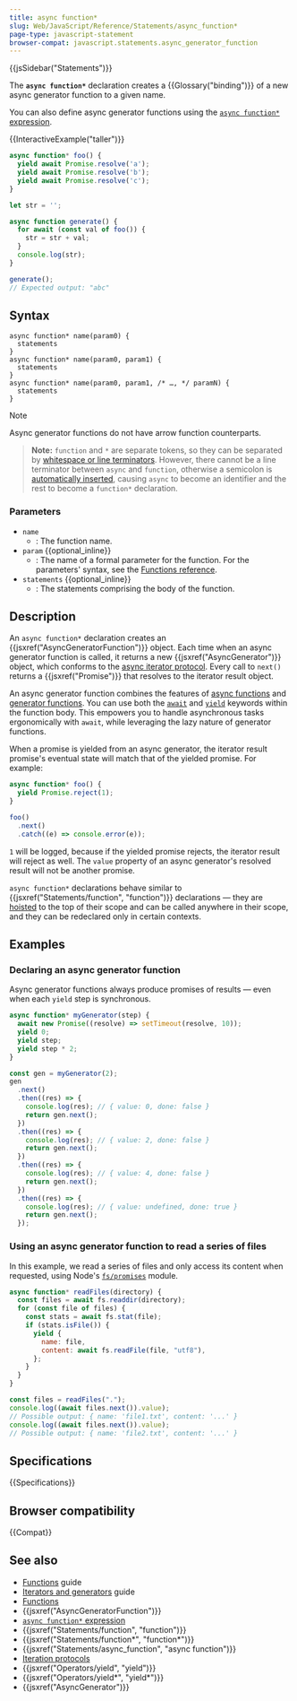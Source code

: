 ```yaml
---
title: async function*
slug: Web/JavaScript/Reference/Statements/async_function*
page-type: javascript-statement
browser-compat: javascript.statements.async_generator_function
---
```


{{jsSidebar("Statements")}}

The **`async function*`** declaration creates a {{Glossary("binding")}} of a new async generator function to a given name.

You can also define async generator functions using the [`async function*` expression](/en-US/docs/Web/JavaScript/Reference/Operators/async_function*).

{{InteractiveExample("taller")}}

```js interactive-example
async function* foo() {
  yield await Promise.resolve('a');
  yield await Promise.resolve('b');
  yield await Promise.resolve('c');
}

let str = '';

async function generate() {
  for await (const val of foo()) {
    str = str + val;
  }
  console.log(str);
}

generate();
// Expected output: "abc"

```

## Syntax

```js-nolint
async function* name(param0) {
  statements
}
async function* name(param0, param1) {
  statements
}
async function* name(param0, param1, /* …, */ paramN) {
  statements
}
```

> [!NOTE]
> Async generator functions do not have arrow function counterparts.

> **Note:** `function` and `*` are separate tokens, so they can be separated by [whitespace or line terminators](/en-US/docs/Web/JavaScript/Reference/Lexical_grammar#white_space). However, there cannot be a line terminator between `async` and `function`, otherwise a semicolon is [automatically inserted](/en-US/docs/Web/JavaScript/Reference/Lexical_grammar#automatic_semicolon_insertion), causing `async` to become an identifier and the rest to become a `function*` declaration.

### Parameters

- `name`
  - : The function name.
- `param` {{optional_inline}}
  - : The name of a formal parameter for the function. For the parameters' syntax, see the [Functions reference](/en-US/docs/Web/JavaScript/Guide/Functions#function_parameters).
- `statements` {{optional_inline}}
  - : The statements comprising the body of the function.

## Description

An `async function*` declaration creates an {{jsxref("AsyncGeneratorFunction")}} object. Each time when an async generator function is called, it returns a new {{jsxref("AsyncGenerator")}} object, which conforms to the [async iterator protocol](/en-US/docs/Web/JavaScript/Reference/Iteration_protocols#the_async_iterator_and_async_iterable_protocols). Every call to `next()` returns a {{jsxref("Promise")}} that resolves to the iterator result object.

An async generator function combines the features of [async functions](/en-US/docs/Web/JavaScript/Reference/Statements/async_function) and [generator functions](/en-US/docs/Web/JavaScript/Reference/Statements/function*). You can use both the [`await`](/en-US/docs/Web/JavaScript/Reference/Operators/await) and [`yield`](/en-US/docs/Web/JavaScript/Reference/Operators/yield) keywords within the function body. This empowers you to handle asynchronous tasks ergonomically with `await`, while leveraging the lazy nature of generator functions.

When a promise is yielded from an async generator, the iterator result promise's eventual state will match that of the yielded promise. For example:

```js
async function* foo() {
  yield Promise.reject(1);
}

foo()
  .next()
  .catch((e) => console.error(e));
```

`1` will be logged, because if the yielded promise rejects, the iterator result will reject as well. The `value` property of an async generator's resolved result will not be another promise.

`async function*` declarations behave similar to {{jsxref("Statements/function", "function")}} declarations — they are [hoisted](/en-US/docs/Glossary/Hoisting) to the top of their scope and can be called anywhere in their scope, and they can be redeclared only in certain contexts.

## Examples

### Declaring an async generator function

Async generator functions always produce promises of results — even when each `yield` step is synchronous.

```js
async function* myGenerator(step) {
  await new Promise((resolve) => setTimeout(resolve, 10));
  yield 0;
  yield step;
  yield step * 2;
}

const gen = myGenerator(2);
gen
  .next()
  .then((res) => {
    console.log(res); // { value: 0, done: false }
    return gen.next();
  })
  .then((res) => {
    console.log(res); // { value: 2, done: false }
    return gen.next();
  })
  .then((res) => {
    console.log(res); // { value: 4, done: false }
    return gen.next();
  })
  .then((res) => {
    console.log(res); // { value: undefined, done: true }
    return gen.next();
  });
```

### Using an async generator function to read a series of files

In this example, we read a series of files and only access its content when requested, using Node's [`fs/promises`](https://nodejs.org/dist/latest-v18.x/docs/api/fs.html) module.

```js
async function* readFiles(directory) {
  const files = await fs.readdir(directory);
  for (const file of files) {
    const stats = await fs.stat(file);
    if (stats.isFile()) {
      yield {
        name: file,
        content: await fs.readFile(file, "utf8"),
      };
    }
  }
}

const files = readFiles(".");
console.log((await files.next()).value);
// Possible output: { name: 'file1.txt', content: '...' }
console.log((await files.next()).value);
// Possible output: { name: 'file2.txt', content: '...' }
```

## Specifications

{{Specifications}}

## Browser compatibility

{{Compat}}

## See also

- [Functions](/en-US/docs/Web/JavaScript/Guide/Functions) guide
- [Iterators and generators](/en-US/docs/Web/JavaScript/Guide/Iterators_and_generators) guide
- [Functions](/en-US/docs/Web/JavaScript/Reference/Functions)
- {{jsxref("AsyncGeneratorFunction")}}
- [`async function*` expression](/en-US/docs/Web/JavaScript/Reference/Operators/async_function*)
- {{jsxref("Statements/function", "function")}}
- {{jsxref("Statements/function*", "function*")}}
- {{jsxref("Statements/async_function", "async function")}}
- [Iteration protocols](/en-US/docs/Web/JavaScript/Reference/Iteration_protocols)
- {{jsxref("Operators/yield", "yield")}}
- {{jsxref("Operators/yield*", "yield*")}}
- {{jsxref("AsyncGenerator")}}
